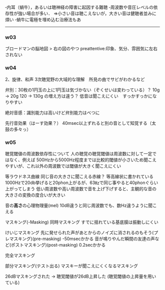 ‐内耳（蝸牛），あるいは聴神経の障害に起因する難聴
‐周波数や音圧レベルの依存性が強い場合が多い．
⇒小さい音は聴こえないが，大きい音は健聴者並みに煩い
‐蝸牛に電極を埋め込む治療法もあ

---

### w03

ブロードマンの脳地図 > 右の図のやつ
preattentive:印象、気分、雰囲気に左右されない


### w04

2、旋律、和声
3次聴覚野の大域的な理解　所見の曲でサビがわかるなど

弁別：30枚の1円玉の上に1円玉は気づかない（ぞくせいは変わっている）？
  10g → 20g  120 → 130g の増え方は違う？
低音は聞こえにくい　すっかすっかになりやすい

絶対音感：識別能力は高いけど弁別能力はべつに

先行音効果（はーす効果？）
  40msec以上ずれると別の音として知覚する（太鼓の多々っ）


### w05

聴覚閾値の周波数依存性について
  人の聴覚の聴覚閾値は周波数に対して一定ではなく、例えば
  500Hzから5000Hz程度までは比較的閾値が小さいため聞こえやすいが、これ以外の周波数では閾値が大きく聞こえにくい

等ラウドネス曲線
  同じ音の大きさに聞こえる赤線？
  等高線状に書かれている
  1000Hzで20db挙げると20phon上がるが、63㎐で同じ事やると40phonぐらい上がってしまう
  低い周波数や高い周波数で音を上げ下げすると、主観的な音の大きさの変換の度合いが大きい


音の**高さ**の心理物理量(mel)
  10dB違うと同じ周波数でも、数Hz違うように聞こえる

マスキング(-Masking)
  同時マスキング
    すでに揺れている基底膜は振動しにくい
    
  けいじマスキング
    先に発せられた声があとからのノイズに消されるのもそう(プレマスキング)(pre-masking)
      -50msecかかる
    音が鳴りやんだ瞬間の友達の声など(ポストマスキング)(post-masking)
      0.2secかかる

  完全マスキング
  
  部分マスキング(テスト出る)
    マスキーが聞こえにくくなるマスキング

  26dBマスキングされた → 聴覚閾値が26dB上昇した (聴覚閾値の上昇量を用いている)


